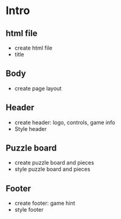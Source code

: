 # Intro

## html file
- create html file
- title

## Body
- create page layout

## Header
- create header: logo, controls, game info
- Style header

## Puzzle board
- create puzzle board and pieces
- style puzzle board and pieces

## Footer
- create footer: game hint
- style footer
